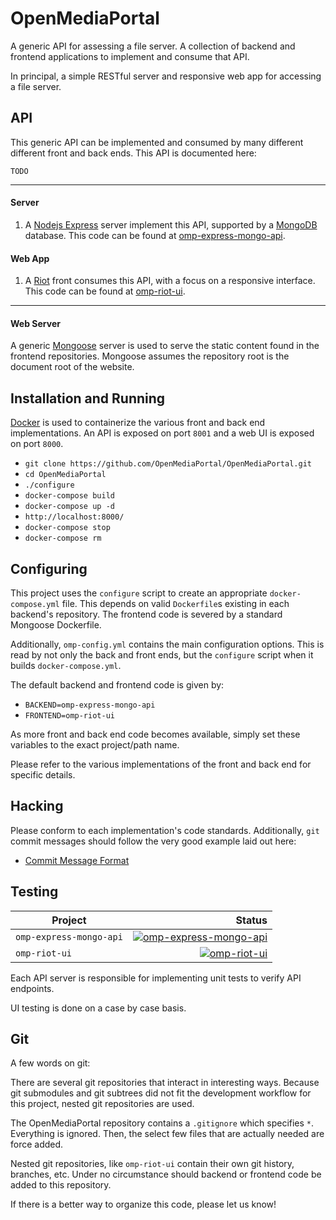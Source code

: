 # OpenMediaPortal

A generic API for assessing a file server. A collection of backend and frontend applications to implement and consume that API.

In principal, a simple RESTful server and responsive web app for accessing a file server.


## API

This generic API can be implemented and consumed by many different different front and back ends. This API is documented here:

`TODO`

---

#### Server

1. A [Nodejs Express](http://expressjs.com/) server implement this API, supported by a [MongoDB](https://www.mongodb.org/) database. This code can be found at [omp-express-mongo-api](https://github.com/OpenMediaPortal/omp-express-mongo-api).


#### Web App

1. A [Riot](http://riotjs.com/) front consumes this API, with a focus on a responsive interface. This code can be found at [omp-riot-ui](https://github.com/OpenMediaPortal/omp-riot-ui).

---

#### Web Server

A generic [Mongoose](https://github.com/cesanta/mongoose/) server is used to serve the static content found in the frontend repositories. Mongoose assumes the repository root is the document root of the website.

## Installation and Running

[Docker](http://www.docker.com/) is used to containerize the various front and back end implementations. An API is exposed on port `8001` and a web UI is exposed on port `8000`.

   * `git clone https://github.com/OpenMediaPortal/OpenMediaPortal.git`
   * `cd OpenMediaPortal`
   * `./configure`
   * `docker-compose build`
   * `docker-compose up -d`
   * `http://localhost:8000/`
   * `docker-compose stop`
   * `docker-compose rm`


## Configuring

This project uses the `configure` script to create an appropriate `docker-compose.yml` file. This depends on valid `Dockerfile`s existing in each backend's repository. The frontend code is severed by a standard Mongoose Dockerfile.

Additionally, `omp-config.yml` contains the main configuration options. This is read by not only the back and front ends, but the `configure` script when it builds `docker-compose.yml`.

The default backend and frontend code is given by:
   * `BACKEND=omp-express-mongo-api`
   * `FRONTEND=omp-riot-ui`

As more front and back end code becomes available, simply set these variables to the exact project/path name.

Please refer to the various implementations of the front and back end for specific details.

## Hacking

Please conform to each implementation's code standards. Additionally, `git` commit messages should follow the very good example laid out here:

   * [Commit Message Format](http://chris.beams.io/posts/git-commit/)

## Testing

| Project | Status |
|---------|-------:|
|`omp-express-mongo-api`|[![omp-express-mongo-api](https://travis-ci.org/OpenMediaPortal/omp-express-mongo-api.svg?branch=master)](https://travis-ci.org/OpenMediaPortal/omp-express-mongo-api) |
|`omp-riot-ui`|[![omp-riot-ui](https://travis-ci.org/OpenMediaPortal/omp-riot-ui.svg?branch=master)](https://travis-ci.org/OpenMediaPortal/omp-riot-ui)|

Each API server is responsible for implementing unit tests to verify API endpoints.

UI testing is done on a case by case basis.

## Git
A few words on git:

There are several git repositories that interact in interesting ways. Because git submodules and git subtrees did not fit the development workflow for this project, nested git repositories are used.

The OpenMediaPortal repository contains a `.gitignore` which specifies `*`. Everything is ignored. Then, the select few files that are actually needed are force added.

Nested git repositories, like `omp-riot-ui` contain their own git history, branches, etc. Under no circumstance should backend or frontend code be added to this repository.

If there is a better way to organize this code, please let us know!
